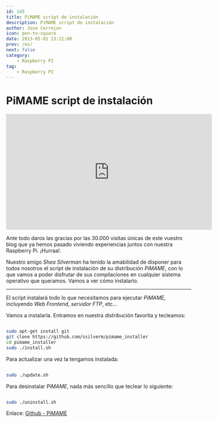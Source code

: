 ```yaml
---
id: 145
title: PiMAME script de instalación
description: PiMAME script de instalación
author: Jose Cerrejon
icon: pen-to-square
date: 2013-05-01 13:21:00
prev: /es/
next: false
category:
    - Raspberry PI
tag:
    - Raspberry PI
---
```


# PiMAME script de instalación

<iframe width="560" height="315" src="https://www.youtube.com/embed/xyj-a1OqA-w" frameborder="0" allowfullscreen></iframe>

Ante todo daros las gracias por las 30.000 visitas únicas de este vuestro blog que ya hemos pasado viviendo experiencias juntos con nuestra Raspberry Pi. ¡Hurraa!.

Nuestro amigo _Shea Silverman_ ha tenido la amabilidad de disponer para todos nosotros el script de instalación de su distribución _PiMAME_, con lo que vamos a poder disfrutar de sus compilaciones en cualquier sistema operativo que queramos. Vamos a ver cómo instalarlo.

---

El script instalará todo lo que necesitamos para ejecutar _PiMAME_, incluyendo _Web Frontend_, _servidor FTP_, etc...

Vamos a instalarla. Entramos en nuestra distribución favorita y tecleamos:

```bash

sudo apt-get install git
git clone https://github.com/ssilverm/pimame_installer
cd pimame_installer
sudo ./install.sh

```

Para actualizar una vez la tengamos instalada:

```bash

sudo ./update.sh

```

Para desinstalar _PiMAME_, nada más sencillo que teclear lo siguiente:

```bash

sudo ./uninstall.sh

```

Enlace: [Github - PiMAME](https://github.com/ssilverm/pimame_installer)

